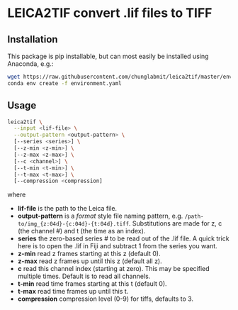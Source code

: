 # LEICA2TIF convert .lif files to TIFF

## Installation

This package is pip installable, but can most easily be
installed using Anaconda, e.g.:

```bash
wget https://raw.githubusercontent.com/chunglabmit/leica2tif/master/environment.yaml
conda env create -f environment.yaml
```

## Usage

```bash
leica2tif \
  --input <lif-file> \
  --output-pattern <output-pattern> \
  [--series <series>] \
  [--z-min <z-min>] \
  [--z-max <z-max>] \
  [--c <channel>] \
  [--t-min <t-min>] \
  [--t-max <t-max>] \
  [--compression <compression]
```
where
* **lif-file** is the path to the Leica file.
* **output-pattern** is a *format* style file naming pattern, e.g.
  `/path-to/img_{z:04d}-{c:04d}-{t:04d}.tiff`. Substitutions are made
  for z, c (the channel #) and t (the time as an index).
* **series** the zero-based series # to be read out of the .lif file.
  A quick trick here is to open the .lif in Fiji and subtract 1
  from the series you want.
* **z-min** read z frames starting at this z (default 0).
* **z-max** read z frames up until this z (default all z).
* **c** read this channel index (starting at zero). This may be
  specified multiple times. Default is to read all channels.
* **t-min** read time frames starting at this t (default 0).
* **t-max** read time frames up until this t.
* **compression** compression level (0-9) for tiffs, defaults to 3.